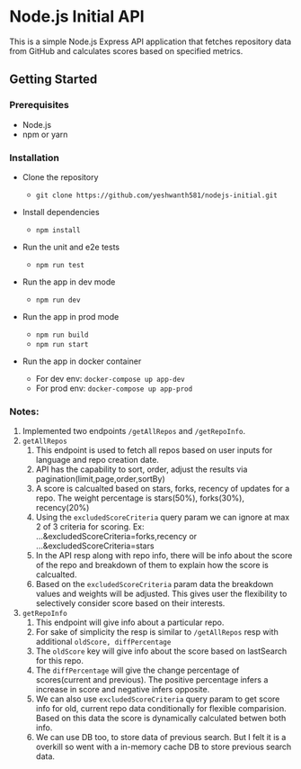 # Node.js Initial API

This is a simple Node.js Express API application that fetches repository data from GitHub and calculates scores based on specified metrics.

## Getting Started

### Prerequisites

- Node.js
- npm or yarn

### Installation

* Clone the repository
    * ```git clone https://github.com/yeshwanth581/nodejs-initial.git```

* Install dependencies
    * ```npm install```

* Run the unit and e2e tests
    * ```npm run test```

* Run the app in dev mode
    * ```npm run dev```

* Run the app in prod mode
    * ```npm run build```
    * ```npm run start```
    
* Run the app in docker container
    * For dev env: ```docker-compose up app-dev``` 
    * For prod env: ```docker-compose up app-prod``` 

### Notes:
1. Implemented two endpoints ```/getAllRepos``` and ```/getRepoInfo```.
2. ```getAllRepos```
    1. This endpoint is used to fetch all repos based on user inputs for language and repo creation date.
    2. API has the capability to sort, order, adjust the results via pagination(limit,page,order,sortBy)
    3. A score is calcualted based on stars, forks, recency of updates for a repo. The weight percentage is stars(50%), forks(30%), recency(20%)
    4. Using the ```excludedScoreCriteria``` query param we can ignore at max 2 of 3 criteria for scoring. Ex: ...&excludedScoreCriteria=forks,recency or ...&excludedScoreCriteria=stars
    5. In the API resp along with repo info, there will be info about the score of the repo and breakdown of them to explain how the score is calcualted.
    6. Based on the ```excludedScoreCriteria``` param data the breakdown values and weights will be adjusted. This gives user the flexibility to selectively consider score based on their interests.
3. ```getRepoInfo```
    1. This endpoint will give info about a particular repo.
    2. For sake of simplicity the resp is similar to ```/getAllRepos``` resp with additional ```oldScore, diffPercentage```
    3. The ```oldScore``` key will give info about the score based on lastSearch for this repo.
    4. The ```diffPercentage``` will give the change percentage of scores(current and previous). The positive percentage infers a increase in score and negative infers opposite.
    5. We can also use ```excludedScoreCriteria``` query param to get score info for old, current repo data conditionally for flexible comparision. Based on this data the score is dynamically calculated betwen both info.
    6. We can use DB too, to store data of previous search. But I felt it is a overkill so went with a in-memory cache DB to store previous search data.